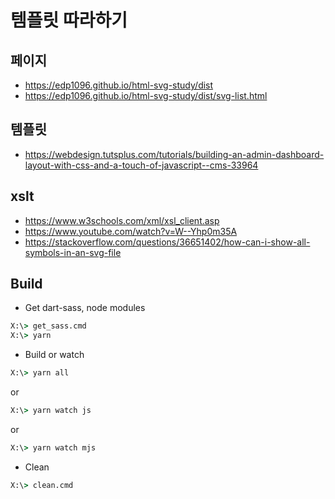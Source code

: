 # 템플릿 따라하기

## 페이지
* https://edp1096.github.io/html-svg-study/dist
* https://edp1096.github.io/html-svg-study/dist/svg-list.html

## 템플릿
* https://webdesign.tutsplus.com/tutorials/building-an-admin-dashboard-layout-with-css-and-a-touch-of-javascript--cms-33964

## xslt
* https://www.w3schools.com/xml/xsl_client.asp
* https://www.youtube.com/watch?v=W--Yhp0m35A
* https://stackoverflow.com/questions/36651402/how-can-i-show-all-symbols-in-an-svg-file

## Build
* Get dart-sass, node modules
```cmd
X:\> get_sass.cmd
X:\> yarn
```
* Build or watch
```cmd
X:\> yarn all
```
or
```cmd
X:\> yarn watch js
```
or
```cmd
X:\> yarn watch mjs
```
* Clean
```cmd
X:\> clean.cmd
```
